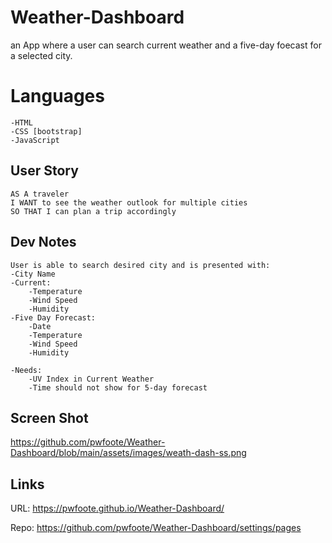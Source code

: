 # Weather-Dashboard
an App where a user can search current weather and a five-day foecast for a selected city.

# Languages
    -HTML
    -CSS [bootstrap]
    -JavaScript

## User Story
    AS A traveler
    I WANT to see the weather outlook for multiple cities
    SO THAT I can plan a trip accordingly   

## Dev Notes
    User is able to search desired city and is presented with:
    -City Name
    -Current:
        -Temperature
        -Wind Speed
        -Humidity
    -Five Day Forecast:
        -Date
        -Temperature
        -Wind Speed
        -Humidity
    
    -Needs:
        -UV Index in Current Weather
        -Time should not show for 5-day forecast


## Screen Shot
https://github.com/pwfoote/Weather-Dashboard/blob/main/assets/images/weath-dash-ss.png 

## Links
URL:
    https://pwfoote.github.io/Weather-Dashboard/

Repo:
    https://github.com/pwfoote/Weather-Dashboard/settings/pages 
